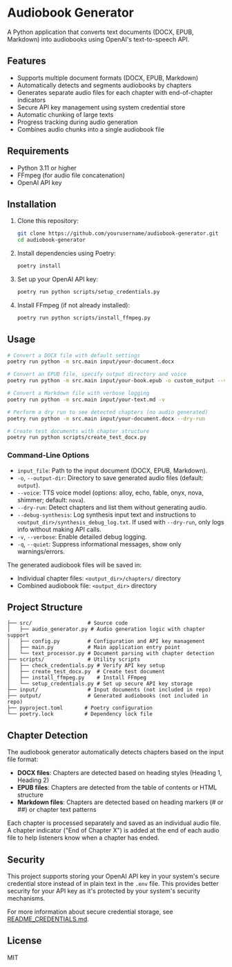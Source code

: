 # Audiobook Generator

A Python application that converts text documents (DOCX, EPUB, Markdown) into audiobooks using OpenAI's text-to-speech API.

## Features

- Supports multiple document formats (DOCX, EPUB, Markdown)
- Automatically detects and segments audiobooks by chapters
- Generates separate audio files for each chapter with end-of-chapter indicators
- Secure API key management using system credential store
- Automatic chunking of large texts
- Progress tracking during audio generation
- Combines audio chunks into a single audiobook file

## Requirements

- Python 3.11 or higher
- FFmpeg (for audio file concatenation)
- OpenAI API key

## Installation

1. Clone this repository:
   ```bash
   git clone https://github.com/yourusername/audiobook-generator.git
   cd audiobook-generator
   ```

2. Install dependencies using Poetry:
   ```bash
   poetry install
   ```

3. Set up your OpenAI API key:
   ```bash
   poetry run python scripts/setup_credentials.py
   ```

4. Install FFmpeg (if not already installed):
   ```bash
   poetry run python scripts/install_ffmpeg.py
   ```

## Usage

```bash
# Convert a DOCX file with default settings
poetry run python -m src.main input/your-document.docx

# Convert an EPUB file, specify output directory and voice
poetry run python -m src.main input/your-book.epub -o custom_output --voice shimmer

# Convert a Markdown file with verbose logging
poetry run python -m src.main input/your-text.md -v

# Perform a dry run to see detected chapters (no audio generated)
poetry run python -m src.main input/your-document.docx --dry-run

# Create test documents with chapter structure
poetry run python scripts/create_test_docx.py
```

### Command-Line Options

- `input_file`: Path to the input document (DOCX, EPUB, Markdown).
- `-o`, `--output-dir`: Directory to save generated audio files (default: `output`).
- `--voice`: TTS voice model (options: alloy, echo, fable, onyx, nova, shimmer; default: `nova`).
- `--dry-run`: Detect chapters and list them without generating audio.
- `--debug-synthesis`: Log synthesis input text and instructions to `<output_dir>/synthesis_debug_log.txt`. If used with `--dry-run`, only logs info without making API calls.
- `-v`, `--verbose`: Enable detailed debug logging.
- `-q`, `--quiet`: Suppress informational messages, show only warnings/errors.

The generated audiobook files will be saved in:
- Individual chapter files: `<output_dir>/chapters/` directory
- Combined audiobook file: `<output_dir>` directory

## Project Structure

```
├── src/                  # Source code
│   ├── audio_generator.py # Audio generation logic with chapter support
│   ├── config.py         # Configuration and API key management
│   ├── main.py           # Main application entry point
│   └── text_processor.py # Document parsing with chapter detection
├── scripts/              # Utility scripts
│   ├── check_credentials.py # Verify API key setup
│   ├── create_test_docx.py  # Create test document
│   ├── install_ffmpeg.py    # Install FFmpeg
│   └── setup_credentials.py # Set up secure API key storage
├── input/                # Input documents (not included in repo)
├── output/               # Generated audiobooks (not included in repo)
├── pyproject.toml       # Poetry configuration
└── poetry.lock          # Dependency lock file
```

## Chapter Detection

The audiobook generator automatically detects chapters based on the input file format:

- **DOCX files**: Chapters are detected based on heading styles (Heading 1, Heading 2)
- **EPUB files**: Chapters are detected from the table of contents or HTML structure
- **Markdown files**: Chapters are detected based on heading markers (# or ##) or chapter text patterns

Each chapter is processed separately and saved as an individual audio file. A chapter indicator ("End of Chapter X") is added at the end of each audio file to help listeners know when a chapter has ended.

## Security

This project supports storing your OpenAI API key in your system's secure credential store instead of in plain text in the `.env` file. This provides better security for your API key as it's protected by your system's security mechanisms.

For more information about secure credential storage, see [README_CREDENTIALS.md](README_CREDENTIALS.md).

## License

MIT